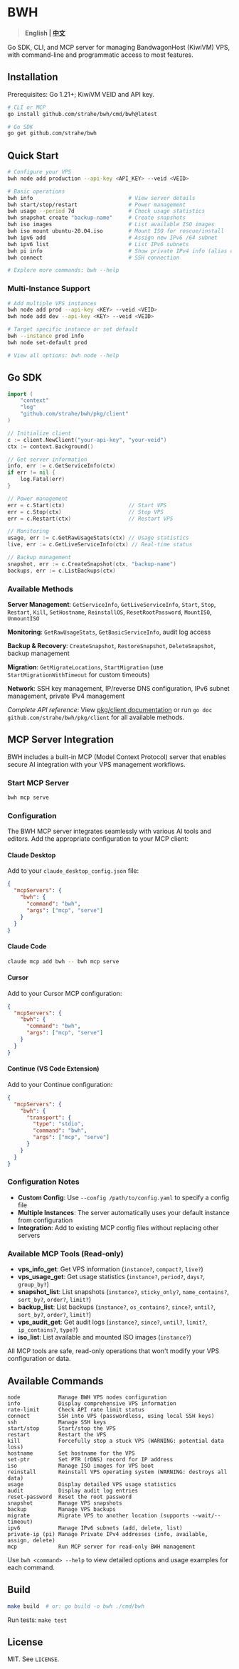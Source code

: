 # BWH

> **English | [中文](README.zh.md)**

Go SDK, CLI, and MCP server for managing BandwagonHost (KiwiVM) VPS, with command-line and programmatic access to most features.

## Installation

Prerequisites: Go 1.21+; KiwiVM VEID and API key.

```bash
# CLI or MCP
go install github.com/strahe/bwh/cmd/bwh@latest

# Go SDK
go get github.com/strahe/bwh
```

## Quick Start

```bash
# Configure your VPS
bwh node add production --api-key <API_KEY> --veid <VEID>

# Basic operations
bwh info                              # View server details
bwh start/stop/restart                # Power management
bwh usage --period 7d                 # Check usage statistics
bwh snapshot create "backup-name"     # Create snapshots
bwh iso images                        # List available ISO images
bwh iso mount ubuntu-20.04.iso        # Mount ISO for rescue/install
bwh ipv6 add                          # Assign new IPv6 /64 subnet
bwh ipv6 list                         # List IPv6 subnets
bwh pi info                           # Show private IPv4 info (alias of `private-ip info`)
bwh connect                           # SSH connection

# Explore more commands: bwh --help
```

### Multi-Instance Support

```bash
# Add multiple VPS instances
bwh node add prod --api-key <KEY> --veid <VEID>
bwh node add dev --api-key <KEY> --veid <VEID>

# Target specific instance or set default
bwh --instance prod info
bwh node set-default prod

# View all options: bwh node --help
```

## Go SDK

```go
import (
    "context"
    "log"
    "github.com/strahe/bwh/pkg/client"
)

// Initialize client
c := client.NewClient("your-api-key", "your-veid")
ctx := context.Background()

// Get server information
info, err := c.GetServiceInfo(ctx)
if err != nil {
    log.Fatal(err)
}

// Power management
err = c.Start(ctx)                    // Start VPS
err = c.Stop(ctx)                     // Stop VPS
err = c.Restart(ctx)                  // Restart VPS

// Monitoring
usage, err := c.GetRawUsageStats(ctx) // Usage statistics
live, err := c.GetLiveServiceInfo(ctx) // Real-time status

// Backup management
snapshot, err := c.CreateSnapshot(ctx, "backup-name")
backups, err := c.ListBackups(ctx)
```

### Available Methods

**Server Management**: `GetServiceInfo`, `GetLiveServiceInfo`, `Start`, `Stop`, `Restart`, `Kill`, `SetHostname`, `ReinstallOS`, `ResetRootPassword`, `MountISO`, `UnmountISO`

**Monitoring**: `GetRawUsageStats`, `GetBasicServiceInfo`, audit log access

**Backup & Recovery**: `CreateSnapshot`, `RestoreSnapshot`, `DeleteSnapshot`, backup management

**Migration**: `GetMigrateLocations`, `StartMigration` (use `StartMigrationWithTimeout` for custom timeouts)

**Network**: SSH key management, IP/reverse DNS configuration, IPv6 subnet management, private IPv4 management

*Complete API reference*: View [pkg/client documentation](./pkg/client) or run `go doc github.com/strahe/bwh/pkg/client` for all available methods.

## MCP Server Integration

BWH includes a built-in MCP (Model Context Protocol) server that enables secure AI integration with your VPS management workflows.

### Start MCP Server

```bash
bwh mcp serve
```

### Configuration

The BWH MCP server integrates seamlessly with various AI tools and editors. Add the appropriate configuration to your MCP client:

#### Claude Desktop

Add to your `claude_desktop_config.json` file:

```json
{
  "mcpServers": {
    "bwh": {
      "command": "bwh",
      "args": ["mcp", "serve"]
    }
  }
}
```

 

#### Claude Code

```bash
claude mcp add bwh -- bwh mcp serve
```

 

#### Cursor

Add to your Cursor MCP configuration:

```json
{
  "mcpServers": {
    "bwh": {
      "command": "bwh",
      "args": ["mcp", "serve"]
    }
  }
}
```

 

#### Continue (VS Code Extension)

Add to your Continue configuration:

```json
{
  "mcpServers": {
    "bwh": {
      "transport": {
        "type": "stdio",
        "command": "bwh",
        "args": ["mcp", "serve"]
      }
    }
  }
}
```

 

### Configuration Notes

- **Custom Config**: Use `--config /path/to/config.yaml` to specify a config file
- **Multiple Instances**: The server automatically uses your default instance from configuration
- **Integration**: Add to existing MCP config files without replacing other servers

### Available MCP Tools (Read-only)

- **vps_info_get**: Get VPS information (`instance?`, `compact?`, `live?`)
- **vps_usage_get**: Get usage statistics (`instance?`, `period?`, `days?`, `group_by?`)
- **snapshot_list**: List snapshots (`instance?`, `sticky_only?`, `name_contains?`, `sort_by?`, `order?`, `limit?`)
- **backup_list**: List backups (`instance?`, `os_contains?`, `since?`, `until?`, `sort_by?`, `order?`, `limit?`)
- **vps_audit_get**: Get audit logs (`instance?`, `since?`, `until?`, `limit?`, `ip_contains?`, `type?`)
- **iso_list**: List available and mounted ISO images (`instance?`)

All MCP tools are safe, read-only operations that won't modify your VPS configuration or data.

## Available Commands

```
node            Manage BWH VPS nodes configuration
info            Display comprehensive VPS information
rate-limit      Check API rate limit status
connect         SSH into VPS (passwordless, using local SSH keys)
ssh             Manage SSH keys
start/stop      Start/stop the VPS
restart         Restart the VPS
kill            Forcefully stop a stuck VPS (WARNING: potential data loss)
hostname        Set hostname for the VPS
set-ptr         Set PTR (rDNS) record for IP address
iso             Manage ISO images for VPS boot
reinstall       Reinstall VPS operating system (WARNING: destroys all data)
usage           Display detailed VPS usage statistics
audit           Display audit log entries
reset-password  Reset the root password
snapshot        Manage VPS snapshots
backup          Manage VPS backups
migrate         Migrate VPS to another location (supports --wait/--timeout)
ipv6            Manage IPv6 subnets (add, delete, list)
private-ip (pi) Manage Private IPv4 addresses (info, available, assign, delete)
mcp             Run MCP server for read-only BWH management
```

Use `bwh <command> --help` to view detailed options and usage examples for each command.

## Build

```bash
make build  # or: go build -o bwh ./cmd/bwh
```

Run tests: `make test`

## License

MIT. See `LICENSE`.

